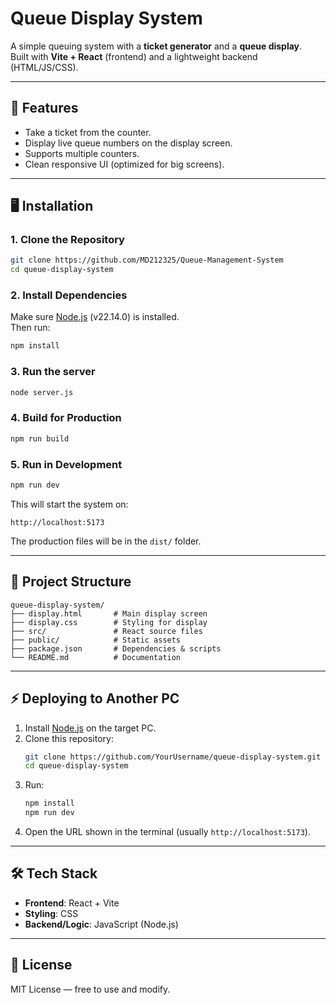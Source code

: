 # Queue Display System

A simple queuing system with a **ticket generator** and a **queue display**.  
Built with **Vite + React** (frontend) and a lightweight backend (HTML/JS/CSS).  

---

## 🚀 Features
- Take a ticket from the counter.
- Display live queue numbers on the display screen.
- Supports multiple counters.
- Clean responsive UI (optimized for big screens).

---

## 🖥️ Installation

### 1. Clone the Repository
```bash
git clone https://github.com/MD212325/Queue-Management-System
cd queue-display-system
```

### 2. Install Dependencies
Make sure [Node.js](https://nodejs.org/) (v22.14.0) is installed.  
Then run:
```bash
npm install
```

### 3. Run the server
```bash
node server.js
```

### 4. Build for Production
```bash
npm run build
```

### 5. Run in Development
```bash
npm run dev
```
This will start the system on:
```
http://localhost:5173
```
The production files will be in the `dist/` folder.

---

## 📂 Project Structure
```
queue-display-system/
├── display.html       # Main display screen
├── display.css        # Styling for display
├── src/               # React source files
├── public/            # Static assets
├── package.json       # Dependencies & scripts
└── README.md          # Documentation
```

---

## ⚡ Deploying to Another PC
1. Install [Node.js](https://nodejs.org/) on the target PC.  
2. Clone this repository:
   ```bash
   git clone https://github.com/YourUsername/queue-display-system.git
   cd queue-display-system
   ```
3. Run:
   ```bash
   npm install
   npm run dev
   ```
4. Open the URL shown in the terminal (usually `http://localhost:5173`).

---

## 🛠️ Tech Stack
- **Frontend**: React + Vite
- **Styling**: CSS
- **Backend/Logic**: JavaScript (Node.js)

---

## 📜 License
MIT License — free to use and modify.
